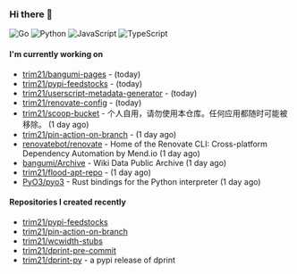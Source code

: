 ### Hi there 👋

![Go](https://img.shields.io/badge/go-%2300ADD8.svg?style=for-the-badge&logo=go&logoColor=white)
![Python](https://img.shields.io/badge/python-3670A0?style=for-the-badge&logo=python&logoColor=ffdd54)
![JavaScript](https://img.shields.io/badge/javascript-%23323330.svg?style=for-the-badge&logo=javascript&logoColor=%23F7DF1E)
![TypeScript](https://img.shields.io/badge/typescript-%23007ACC.svg?style=for-the-badge&logo=typescript&logoColor=white)

#### I'm currently working on

- [trim21/bangumi-pages](https://github.com/trim21/bangumi-pages) -  (today)
- [trim21/pypi-feedstocks](https://github.com/trim21/pypi-feedstocks) -  (today)
- [trim21/userscript-metadata-generator](https://github.com/trim21/userscript-metadata-generator) -  (today)
- [trim21/renovate-config](https://github.com/trim21/renovate-config) -  (today)
- [trim21/scoop-bucket](https://github.com/trim21/scoop-bucket) - 个人自用，请勿使用本仓库。任何应用都随时可能被移除。 (1 day ago)
- [trim21/pin-action-on-branch](https://github.com/trim21/pin-action-on-branch) -  (1 day ago)
- [renovatebot/renovate](https://github.com/renovatebot/renovate) - Home of the Renovate CLI: Cross-platform Dependency Automation by Mend.io (1 day ago)
- [bangumi/Archive](https://github.com/bangumi/Archive) - Wiki Data Public Archive (1 day ago)
- [trim21/flood-apt-repo](https://github.com/trim21/flood-apt-repo) -  (1 day ago)
- [PyO3/pyo3](https://github.com/PyO3/pyo3) - Rust bindings for the Python interpreter (1 day ago)

#### Repositories I created recently

- [trim21/pypi-feedstocks](https://github.com/trim21/pypi-feedstocks)
- [trim21/pin-action-on-branch](https://github.com/trim21/pin-action-on-branch)
- [trim21/wcwidth-stubs](https://github.com/trim21/wcwidth-stubs)
- [trim21/dprint-pre-commit](https://github.com/trim21/dprint-pre-commit)
- [trim21/dprint-py](https://github.com/trim21/dprint-py) - a pypi release of dprint
